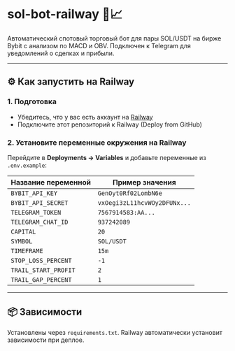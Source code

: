 # sol-bot-railway 🤖📈

Автоматический спотовый торговый бот для пары SOL/USDT на бирже Bybit с анализом по MACD и OBV. Подключен к Telegram для уведомлений о сделках и прибыли.

---

## ⚙️ Как запустить на Railway

### 1. Подготовка
- Убедитесь, что у вас есть аккаунт на [Railway](https://railway.app)
- Подключите этот репозиторий к Railway (Deploy from GitHub)

### 2. Установите переменные окружения на Railway

Перейдите в **Deployments → Variables** и добавьте переменные из `.env.example`:

| Название переменной     | Пример значения                  |
|-------------------------|----------------------------------|
| `BYBIT_API_KEY`         | `GenOyt0Rf02LombN6e`             |
| `BYBIT_API_SECRET`      | `vxOegi3zL11hcvWOy2DFUNx...`     |
| `TELEGRAM_TOKEN`        | `7567914583:AA...`              |
| `TELEGRAM_CHAT_ID`      | `937242089`                      |
| `CAPITAL`               | `20`                             |
| `SYMBOL`                | `SOL/USDT`                       |
| `TIMEFRAME`             | `15m`                            |
| `STOP_LOSS_PERCENT`     | `-1`                             |
| `TRAIL_START_PROFIT`    | `2`                              |
| `TRAIL_GAP_PERCENT`     | `1`                              |

---

## 📦 Зависимости

Установлены через `requirements.txt`. Railway автоматически установит зависимости при деплое.
